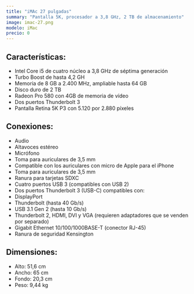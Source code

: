```yaml
---
title: "iMAc 27 pulgadas"
summary: "Pantalla 5K, procesador a 3,8 GHz, 2 TB de almacenamiento"
image: imac-27.png
modelo: iMac
precio: 0
---
```


## Características:

  - Intel Core i5 de cuatro núcleo a 3,8 GHz de séptima generación
  - Turbo Boost de hasta 4,2 GH
  - Memoria de 8 GB a 2.400 MHz, ampliable hasta 64 GB
  - Disco duro de 2 TB
  - Radeon Pro 580 con 4GB de memoria de vídeo
  - Dos puertos Thunderbolt 3
  - Pantalla Retina 5K P3 con 5.120 por 2.880 píxeles

## Conexiones:

  - Audio
  - Altavoces estéreo
  - Micrófono
  - Toma para auriculares de 3,5 mm
  - Compatible con los auriculares con micro de Apple para el iPhone
  - Toma para auriculares de 3,5 mm
  - Ranura para tarjetas SDXC
  - Cuatro puertos USB 3 (compatibles con USB 2)
  - Dos puertos Thunderbolt 3 (USB-C) compatibles con:
  - DisplayPort
  - Thunderbolt (hasta 40 Gb/s)
  - USB 3.1 Gen 2 (hasta 10 Gb/s)
  - Thunderbolt 2, HDMI, DVI y VGA (requieren adaptadores que se venden por separado)
  - Gigabit Ethernet 10/100/1000BASE-T (conector RJ-45)
  - Ranura de seguridad Kensington

## Dimensiones:

  - Alto: 51,6 cm
  - Ancho: 65 cm
  - Fondo: 20,3 cm
  - Peso: 9,44 kg

